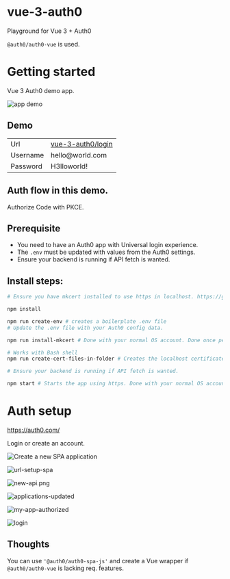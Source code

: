 # vue-3-auth0

Playground for Vue 3 + Auth0

`@auth0/auth0-vue` is used.

# Getting started

Vue 3 Auth0 demo app.

![app demo](./wiki/images/app-demo.png)

## Demo

<table>
<tr><td>Url</td><td><a href="https://vue-3-auth0.vercel.app/login">vue-3-auth0/login</a></td></tr>
<tr><td>Username</td><td>hello@world.com</td></tr>
<tr><td>Password</td><td>H3lloworld!</td></tr>
</table>

## Auth flow in this demo.

Authorize Code with PKCE.

## Prerequisite

- You need to have an Auth0 app with Universal login experience.
- The `.env` must be updated with values from the Auth0 settings.
- Ensure your backend is running if API fetch is wanted.

## Install steps:

```bash
# Ensure you have mkcert installed to use https in localhost. https://github.com/FiloSottile/mkcert

npm install

npm run create-env # creates a boilerplate .env file
# Update the .env file with your Auth0 config data.

npm run install-mkcert # Done with your normal OS account. Done once per OS, skip if has been done for your OS.

# Works with Bash shell
npm run create-cert-files-in-folder # Creates the localhost certificates.

# Ensure your backend is running if API fetch is wanted.

npm start # Starts the app using https. Done with your normal OS account.
```

# Auth setup

https://auth0.com/

Login or create an account.

![Create a new SPA application](./wiki/images/create-app-spa.png)

![url-setup-spa](./wiki/images/url-setup-spa.png)

![new-api.png](./wiki/images/new-api.png)

![applications-updated](./wiki/images/applications-updated.png)

![my-app-authorized](./wiki/images/my-app-authorized.png)

![login](./wiki/images/login.png)

## Thoughts

You can use `'@auth0/auth0-spa-js'` and create a Vue wrapper if `@auth0/auth0-vue` is lacking req. features.
